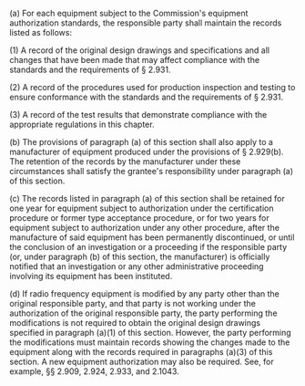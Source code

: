 (a) For each equipment subject to the Commission's equipment authorization standards, the responsible party shall maintain the records listed as follows:

(1) A record of the original design drawings and specifications and all changes that have been made that may affect compliance with the standards and the requirements of § 2.931.

(2) A record of the procedures used for production inspection and testing to ensure conformance with the standards and the requirements of § 2.931.

(3) A record of the test results that demonstrate compliance with the appropriate regulations in this chapter.

(b) The provisions of paragraph (a) of this section shall also apply to a manufacturer of equipment produced under the provisions of § 2.929(b). The retention of the records by the manufacturer under these circumstances shall satisfy the grantee's responsibility under paragraph (a) of this section.

(c) The records listed in paragraph (a) of this section shall be retained for one year for equipment subject to authorization under the certification procedure or former type acceptance procedure, or for two years for equipment subject to authorization under any other procedure, after the manufacture of said equipment has been permanently discontinued, or until the conclusion of an investigation or a proceeding if the responsible party (or, under paragraph (b) of this section, the manufacturer) is officially notified that an investigation or any other administrative proceeding involving its equipment has been instituted.
                

(d) If radio frequency equipment is modified by any party other than the original responsible party, and that party is not working under the authorization of the original responsible party, the party performing the modifications is not required to obtain the original design drawings specified in paragraph (a)(1) of this section. However, the party performing the modifications must maintain records showing the changes made to the equipment along with the records required in paragraphs (a)(3) of this section. A new equipment authorization may also be required. See, for example, §§ 2.909, 2.924, 2.933, and 2.1043.

